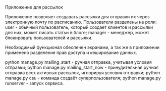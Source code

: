 Приложение для рассылок

Приложение позволяет создавать рассылки для отправки их через электронную почту по расписанию. Пользователи разделены на роли: user - обычный пользователь, который создает клиентов и рассылки для них, может писать статьи в блоге; manager - менеджер, может блокировать пользователей и рассылки.

Необходимый функционал обеспечен экранами, а так же в приложении применено разделение прав доступа и кеширование данных.

python manage.py mailing_start - ручная отправка, учитывая условия отправки; python manage.py mailing_start_now - принудительная ручная отправка всех активных рассылок, игнорируя условия отправки; python manage.py csu - команда создаёт суперпользователя; python manage.py runserver - запуск сервиса.
